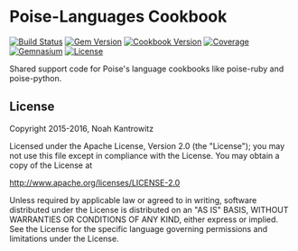 # Poise-Languages Cookbook

[![Build Status](https://img.shields.io/travis/poise/poise-languages.svg)](https://travis-ci.org/poise/poise-languages)
[![Gem Version](https://img.shields.io/gem/v/poise-languages.svg)](https://rubygems.org/gems/poise-languages)
[![Cookbook Version](https://img.shields.io/cookbook/v/poise-languages.svg)](https://supermarket.chef.io/cookbooks/poise-languages)
[![Coverage](https://img.shields.io/codecov/c/github/poise/poise-languages.svg)](https://codecov.io/github/poise/poise-languages)
[![Gemnasium](https://img.shields.io/gemnasium/poise/poise-languages.svg)](https://gemnasium.com/poise/poise-languages)
[![License](https://img.shields.io/badge/license-Apache_2-blue.svg)](https://www.apache.org/licenses/LICENSE-2.0)

Shared support code for Poise's language cookbooks like poise-ruby and
poise-python.

## License

Copyright 2015-2016, Noah Kantrowitz

Licensed under the Apache License, Version 2.0 (the "License");
you may not use this file except in compliance with the License.
You may obtain a copy of the License at

http://www.apache.org/licenses/LICENSE-2.0

Unless required by applicable law or agreed to in writing, software
distributed under the License is distributed on an "AS IS" BASIS,
WITHOUT WARRANTIES OR CONDITIONS OF ANY KIND, either express or implied.
See the License for the specific language governing permissions and
limitations under the License.

